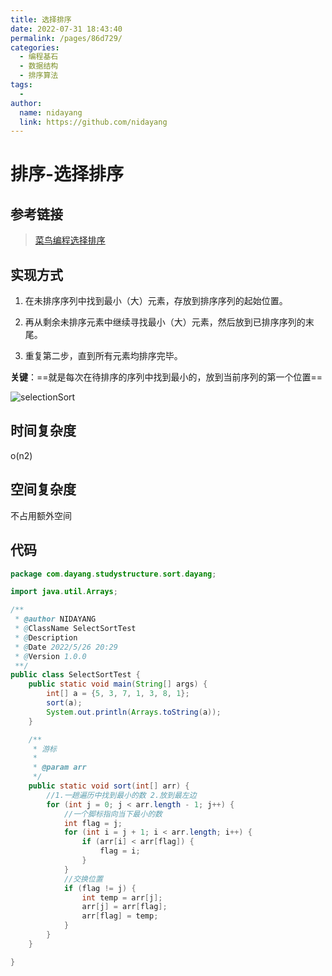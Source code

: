 ```yaml
---
title: 选择排序
date: 2022-07-31 18:43:40
permalink: /pages/86d729/
categories:
  - 编程基石
  - 数据结构
  - 排序算法
tags:
  -
author:
  name: nidayang
  link: https://github.com/nidayang
---
```


# 排序-选择排序

## 参考链接

> [菜鸟编程选择排序](https://www.runoob.com/w3cnote/selection-sort.html)

## 实现方式

1. 在未排序序列中找到最小（大）元素，存放到排序序列的起始位置。

2. 再从剩余未排序元素中继续寻找最小（大）元素，然后放到已排序序列的末尾。

3. 重复第二步，直到所有元素均排序完毕。

**关键**：==就是每次在待排序的序列中找到最小的，放到当前序列的第一个位置==

![selectionSort](https://dyimgstorage-1304967922.cos.ap-nanjing.myqcloud.com/mdimg/selectionSort.gif)

## 时间复杂度

o(n2)

## 空间复杂度

不占用额外空间

## 代码

```java
package com.dayang.studystructure.sort.dayang;

import java.util.Arrays;

/**
 * @author NIDAYANG
 * @ClassName SelectSortTest
 * @Description
 * @Date 2022/5/26 20:29
 * @Version 1.0.0
 **/
public class SelectSortTest {
    public static void main(String[] args) {
        int[] a = {5, 3, 7, 1, 3, 8, 1};
        sort(a);
        System.out.println(Arrays.toString(a));
    }

    /**
     * 游标
     *
     * @param arr
     */
    public static void sort(int[] arr) {
        //1.一趟遍历中找到最小的数 2.放到最左边
        for (int j = 0; j < arr.length - 1; j++) {
            //一个脚标指向当下最小的数
            int flag = j;
            for (int i = j + 1; i < arr.length; i++) {
                if (arr[i] < arr[flag]) {
                    flag = i;
                }
            }
            //交换位置
            if (flag != j) {
                int temp = arr[j];
                arr[j] = arr[flag];
                arr[flag] = temp;
            }
        }
    }

}
```
